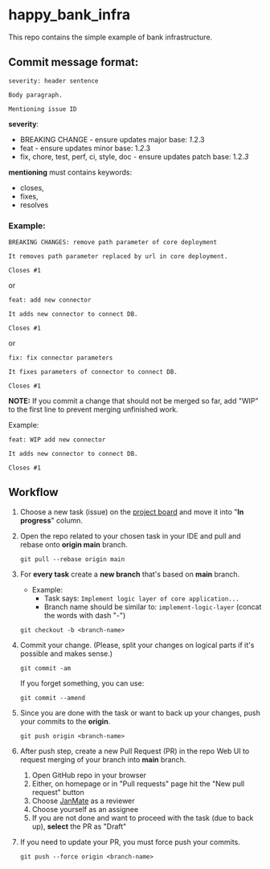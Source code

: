 # happy_bank_infra
This repo contains the simple example of bank infrastructure.

## Commit message format:
```
severity: header sentence

Body paragraph.

Mentioning issue ID
```
**severity**: 
 - BREAKING CHANGE - ensure updates major base: *1*.2.3
 - feat - ensure updates minor base: 1.*2*.3
 - fix, chore, test, perf, ci, style, doc - ensure updates patch base: 1.2.*3*
 
**mentioning** must contains keywords:
 - closes, 
 - fixes, 
 - resolves

### Example:
```
BREAKING CHANGES: remove path parameter of core deployment

It removes path parameter replaced by url in core deployment.

Closes #1
```
or
```
feat: add new connector

It adds new connector to connect DB.

Closes #1
```
or
```
fix: fix connector parameters

It fixes parameters of connector to connect DB.

Closes #1
```

**NOTE:** If you commit a change that should not be merged so far, add "WIP" to the first line to prevent merging unfinished work.

Example:
```
feat: WIP add new connector

It adds new connector to connect DB.

Closes #1
```

## Workflow

1. Choose a new task (issue) on the [project board](https://github.com/users/JanMate/projects/2) and move it into "**In progress**" column.


2. Open the repo related to your chosen task in your IDE and pull and rebase onto **origin main** branch.
   ```shell
   git pull --rebase origin main
   ```

3. For **every task** create a **new branch** that's based on **main** branch.
    - Example:
        - Task says: `Implement logic layer of core application...`
        - Branch name should be similar to: `implement-logic-layer` (concat the words with dash "-")
   ```shell
   git checkout -b <branch-name>
   ```

4. Commit your change. (Please, split your changes on logical parts if it's possible and makes sense.)
   ```shell
   git commit -am 
   ```
   If you forget something, you can use:
   ```shell
   git commit --amend
   ```


7. Since you are done with the task or want to back up your changes, push your commits to the **origin**.
   ```shell
   git push origin <branch-name>
   ```

8. After push step, create a new Pull Request (PR) in the repo Web UI to request merging of your branch into **main** branch.
   1. Open GitHub repo in your browser
   2. Either, on homepage or in "Pull requests" page hit the "New pull request" button
   3. Choose [JanMate](https://github.com/JanMate) as a reviewer
   4. Choose yourself as an assignee
   5. If you are not done and want to proceed with the task (due to back up), **select** the PR as "Draft"


9. If you need to update your PR, you must force push your commits.
   ```shell
   git push --force origin <branch-name>
   ```
